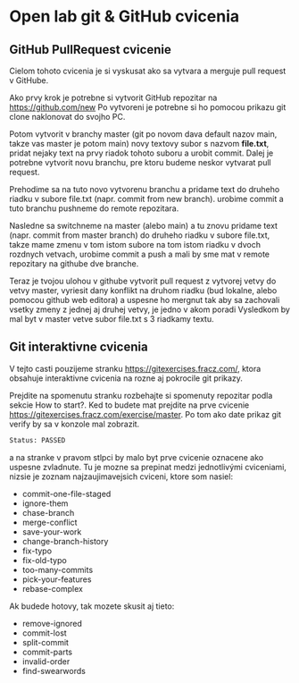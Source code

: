 # Open lab git & GitHub cvicenia

## GitHub PullRequest cvicenie
Cielom tohoto cvicenia je si vyskusat ako sa vytvara a merguje pull request v GitHube.

Ako prvy krok je potrebne si vytvorit GitHub repozitar na https://github.com/new
Po vytvoreni je potrebne si ho pomocou prikazu git clone naklonovat do svojho PC.

Potom vytvorit v branchy master (git po novom dava default nazov main, takze vas master je potom main) novy textovy subor s nazvom **file.txt**, pridat nejaky text na prvy riadok tohoto suboru a urobit commit.
Dalej je potrebne vytvorit novu branchu, pre ktoru budeme neskor vytvarat pull request.

Prehodime sa na tuto novo vytvorenu branchu a pridame text do druheho riadku v subore file.txt (napr. commit from new branch).
urobime commit a tuto branchu pushneme do remote repozitara.

Nasledne sa switchneme na master (alebo main) a tu znovu pridame text (napr. commit from master branch) do druheho riadku v subore file.txt, takze mame zmenu v tom istom subore na tom istom riadku v dvoch rozdnych vetvach,
urobime commit a push a mali by sme mat v remote repozitary na githube dve branche.


Teraz je tvojou ulohou v githube vytvorit pull request z vytvorej vetvy do vetvy master, vyriesit dany konflikt na druhom riadku (bud lokalne, alebo pomocou github web editora) a uspesne ho mergnut tak aby sa zachovali vsetky zmeny z jednej aj druhej vetvy, je jedno v akom poradi
Vysledkom by mal byt v master vetve subor file.txt s 3 riadkamy textu.

## Git interaktivne cvicenia

V tejto casti pouzijeme stranku https://gitexercises.fracz.com/, ktora obsahuje interaktivne cvicenia na rozne aj pokrocile git prikazy.

Prejdite na spomenutu stranku rozbehajte si spomenuty repozitar podla sekcie How to start?.
Ked to budete mat prejdite na prve cvicenie https://gitexercises.fracz.com/exercise/master.
Po tom ako date prikaz git verify by sa v konzole mal zobrazit.
```sh
Status: PASSED
```
a na stranke v pravom stlpci by malo byt prve cvicenie oznacene ako uspesne zvladnute.
Tu je mozne sa prepinat medzi jednotlivými cviceniami, nizsie je zoznam najzaujimavejsich cviceni, ktore som nasiel:

- commit-one-file-staged
- ignore-them
- chase-branch
- merge-conflict
- save-your-work
- change-branch-history
- fix-typo
- fix-old-typo
- too-many-commits
- pick-your-features
- rebase-complex

Ak budede hotovy, tak mozete skusit aj tieto:
- remove-ignored
- commit-lost
- split-commit
- commit-parts
- invalid-order
- find-swearwords

